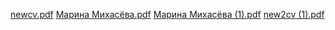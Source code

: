 

[newcv.pdf](https://github.com/marina-jpg/ds/files/12247103/newcv.pdf)
[Марина Михасёва.pdf](https://github.com/marina-jpg/ds/files/12247107/default.pdf)
[Марина Михасёва (1).pdf](https://github.com/marina-jpg/ds/files/12247117/1.pdf)
[new2cv (1).pdf](https://github.com/marina-jpg/ds/files/12247124/new2cv.1.pdf)
